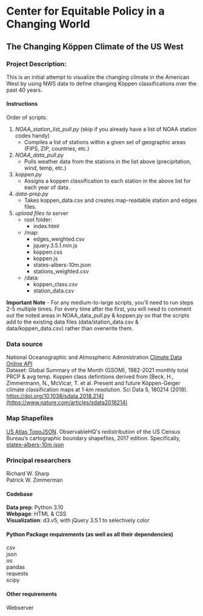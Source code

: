 # Center for Equitable Policy in a Changing World
## The Changing Köppen Climate of the US West

### Project Description:
This is an initial attempt to visualize the changing climate in the American West by using NWS data to define changing Köppen classifications over the past 40 years.

#### Instructions
Order of scripts:
1. _NOAA_station_list_pull.py_ (skip if you already have a list of NOAA station codes handy)
   - Compiles a list of stations within a given set of geographic areas (FIPS, ZIP, countries, etc.)
2. _NOAA_data_pull.py_
   - Pulls weather data from the stations in the list above (precipitation, wind, temp, etc.)
3. _koppen.py_
   - Assigns a koppen classification to each station in the above list for each year of data.
4. _data-prep.py_
   - Takes koppen_data.csv and creates map-readable station and edges files.
5. _upload files to server_
   - root folder:
     - index.html
   - /map:
     - edges_weighted.csv
     - jquery.3.5.1.min.js
     - koppen.css
     - koppen.js
     - states-albers-10m.json
     - stations_weighted.csv
   - /data:
     - koppen_class.csv
     - station_data.csv

**Important Note** - For any medium-to-large scripts, you'll need to run steps 2-5 multiple times.  For every time after the first, you will need to comment out the noted areas in NOAA_data_pull.py & koppen.py so that the scripts add to the existing data files (data/station_data.csv & data/koppen_data.csv) rather than overwrite them. 

### Data source
National Oceanographic and Atmospheric Administration [Climate Data Online API](https://www.ncdc.noaa.gov/cdo-web/webservices/v2)\
Dataset: Global Summary of the Month (GSOM), 1982-2021 monthly total PRCP & avg temp.
Koppen class definitions derived from [Beck, H., Zimmermann, N., McVicar, T. et al. Present and future Köppen-Geiger climate classification maps at 1-km resolution. Sci Data 5, 180214 (2018). https://doi.org/10.1038/sdata.2018.214](https://www.nature.com/articles/sdata2018214)

### Map Shapefiles
[US Atlas TopoJSON](https://github.com/topojson/us-atlas). ObservableHQ's redistribution of the US Census Bureau’s cartographic boundary shapefiles, 2017 edition. Specifically, [states-albers-10m.json](https://cdn.jsdelivr.net/npm/us-atlas@3/states-albers-10m.json)

### Principal researchers
Richard W. Sharp\
Patrick W. Zimmerman

#### Codebase
**Data prep**: Python 3.10\
**Webpage**: HTML & CSS\
**Visualization**: d3.v5, with jQuery 3.5.1 to selectively color

#### Python Package requirements (as well as all their dependencies)
csv\
json\
os\
pandas\
requests\
scipy

#### Other requirements
Webserver